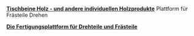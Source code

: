 [**Tischbeine Holz - und andere individuellen Holzprodukte**](https://drechslerei-blume.de/)
Plattform für Frästeile Drehen 

[**Die Fertigungsplattform für Drehteile und Frästeile**](https://spanflug.de/)